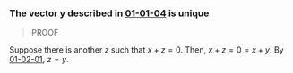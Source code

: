 ### The vector y described in [01-01-04](01-01-04.md) is unique

> PROOF

Suppose there is another $z$ such that $x+z = 0$.
Then, $x+z = 0 = x+y$.
By [01-02-01](01-02-01.md), $z=y$.